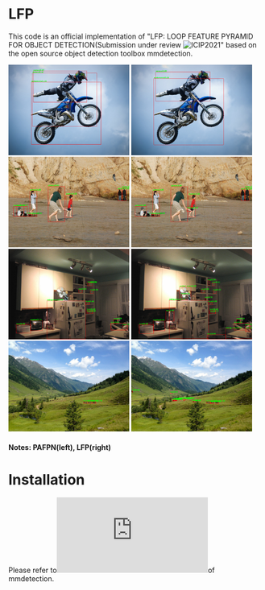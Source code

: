 # LFP
This code is an official implementation of "LFP: LOOP FEATURE PYRAMID FOR OBJECT DETECTION(Submission under review ![ICIP2021](https://2021.ieeeicip.org/)" based on the open source object detection toolbox mmdetection.

![image](https://github.com/huitang96/LFP/blob/master/LFP/MY_PICTURES/images/3_3.bmp)       ![image](https://github.com/huitang96/LFP/blob/master/LFP/MY_PICTURES/images/3.bmp)
![image](https://github.com/huitang96/LFP/blob/master/LFP/MY_PICTURES/images/4_4.bmp)       ![image](https://github.com/huitang96/LFP/blob/master/LFP/MY_PICTURES/images/4.bmp)
![image](https://github.com/huitang96/LFP/blob/master/LFP/MY_PICTURES/images/8_8.bmp)       ![image](https://github.com/huitang96/LFP/blob/master/LFP/MY_PICTURES/images/8.bmp)
![image](https://github.com/huitang96/LFP/blob/master/LFP/MY_PICTURES/images/5_5.bmp)       ![image](https://github.com/huitang96/LFP/blob/master/LFP/MY_PICTURES/images/5.bmp)
#### Notes:  PAFPN(left), LFP(right)


# Installation
Please refer to![INSTALL.md ](https://github.com/open-mmlab/mmdetection/blob/master/docs/get_started.md)of mmdetection.
